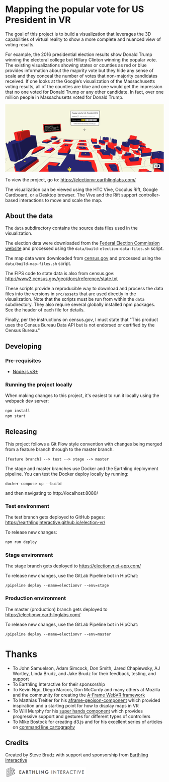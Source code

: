 # Mapping the popular vote for US President in VR

The goal of this project is to build a visualization that leverages the 3D capabilities of virtual reality 
to show a more complete and nuanced view of voting results.

For example, the 2016 presidential election results show Donald Trump winning the electoral college but Hillary Clinton 
winning the popular vote.  The existing visualizations showing states or counties as red or blue provides 
information about the majority vote but they hide any sense of scale and they conceal the number of votes 
that non-majority candidates received.  If one looks at the Google’s visualization of the 
Massachusetts voting results, all of the counties are blue and one would get the impression that no one voted 
for Donald Trump or any other candidate.  In fact, over one million people in Massachusetts voted for Donald Trump. 

[![Election VR](./src/assets/preview.png)](https://electionvr.earthlinglabs.com/)

To view the project, go to: https://electionvr.earthlinglabs.com/

The visualization can be viewed using the HTC Vive, Occulus Rift, Google Cardboard, or a Desktop browser.  The Vive and
the Rift support controller-based interactions to move and scale the map.

## About the data

The `data` subdirectory contains the source data files used in the visualization.  

The election data were downloaded from the [Federal Election Commission website](https://transition.fec.gov/pubrec/electionresults.shtml)
and processed using the `data/build-election-data-files.sh` script.

The map data were downloaded from [census.gov](https://census.gov) and processed using the `data/build-map-files.sh` script.

The FIPS code to state data is also from census.gov: http://www2.census.gov/geo/docs/reference/state.txt

These scripts provide a reproducible way to download and process the data files into the versions in `src/assets` that are used
directly in the visualization.  Note that the scripts must be run from within the `data` subdirectory.  They also
require several globally installed npm packages.  See the header of each file for details.

Finally, per the instructions on census.gov, I must state that "This product uses the Census Bureau Data API but is not endorsed or certified by the Census Bureau."

## Developing

### Pre-requisites

* [Node.js v8+](https://nodejs.org/en/)

### Running the project locally

When making changes to this project, it's easiest to run it locally using the webpack dev server:

```bash
npm install
npm start
```

## Releasing

This project follows a Git Flow style convention with changes being merged from a feature branch through to the master branch.

```
[feature branch] --> test --> stage --> master
```

The stage and master branches use Docker and the Earthling deployment pipeline.  You can test the Docker deploy locally by running:
```
docker-compose up --build
```
and then navigating to http://localhost:8080/

### Test environment

The test branch gets deployed to GitHub pages: https://earthlinginteractive.github.io/election-vr/

To release new changes:
```bash
npm run deploy
```

### Stage environment

The stage branch gets deployed to https://electionvr.ei-app.com/

To release new changes, use the GitLab Pipeline bot in HipChat:
```
/pipeline deploy --name=electionvr --env=stage
```

### Production environment

The master (production) branch gets deployed to https://electionvr.earthlinglabs.com/

To release new changes, use the GitLab Pipeline bot in HipChat:
```
/pipeline deploy --name=electionvr --env=master
```


# Thanks
* To John Samuelson, Adam Simcock, Don Smith, Jared Chapiewsky, AJ Wortley, Linda Brudz, and Jake Brudz for their feedback, testing, and support
* To Earthling Interactive for their sponsorship
* To Kevin Ngo, Diego Marcos, Don McCurdy and many others at Mozilla and the community for creating the [A-Frame WebVR framework](https://aframe.io/)
* To Matthias Treitler for his [aframe-geojson-component](https://github.com/mattrei/aframe-geojson-component) which provided inspiration
and a starting point for how to display maps in VR
* To Will Murphy for his [super hands component](https://github.com/wmurphyrd/aframe-super-hands-component) which provides progressive support
and gestures for different types of controllers
* To Mike Bostock for creating d3.js and for his excellent series of articles on [command line cartography](https://medium.com/@mbostock/command-line-cartography-part-1-897aa8f8ca2c)

## Credits

Created by Steve Brudz with support and sponsorship from [Earthling Interactive](https://earthlinginteractive.com/)

[![Earthling Interactive](./src/assets/earthling-logo.png)](https://earthlinginteractive.com/)
